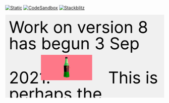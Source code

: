 [![Static](https://img.shields.io/badge/demo-%23646CFF.svg?logo=html5&logoColor=white)](https://pmndrs.github.io/examples/view-tracking)
[![CodeSandbox](https://img.shields.io/badge/codesandbox-040404?logo=codesandbox&logoColor=DBDBDB)](https://codesandbox.io/s/github/pmndrs/examples/tree/main/demos/view-tracking)
[![Stackblitz](https://img.shields.io/badge/stackblitz-fff?logo=Stackblitz&logoColor=1389FD)](https://stackblitz.com/github/pmndrs/examples/tree/main/demos/view-tracking)

![](thumbnail.webp)
